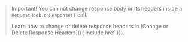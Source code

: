 > Important! You can not change response body or its headers inside a `RequestHook.onResponse()` call.
>
> Learn how to change or delete response headers in [Change or Delete Response Headers]({{ include.href }}).